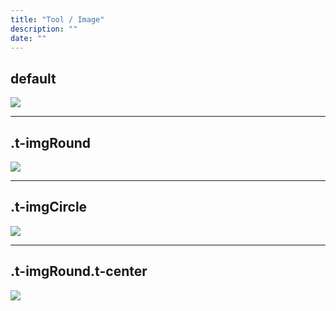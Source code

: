 ```yaml
---
title: "Tool / Image"
description: ""
date: ""
---
```


<div class="Container">
  <h2>default</h2>
  <img src="http://placehold.it/640x320">

  <hr>

  <h2>.t-imgRound</h2>

  <img class="t-imgRound" src="http://placehold.it/320x240">

  <hr>

  <h2>.t-imgCircle</h2>

  <img class="t-imgCircle" src="http://placehold.it/240x240">

  <hr>

  <h2>.t-imgRound.t-center</h2>
  <img class="t-imgRound t-center" src="http://placehold.it/640x480">


</div>
